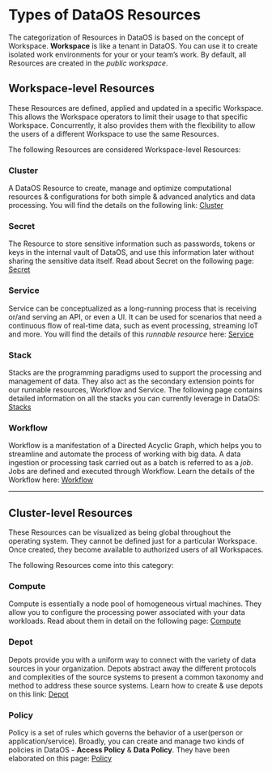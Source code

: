 # Types of DataOS Resources

The categorization of Resources in DataOS is based on the concept of Workspace. **Workspace** is like a tenant in DataOS. You can use it to create isolated work environments for your or your team’s work. By default, all Resources are created in the *public workspace*.

## Workspace-level Resources

These Resources are defined, applied and updated in a specific Workspace. This allows the Workspace operators to limit their usage to that specific Workspace. Concurrently, it also provides them with the flexibility to allow the users of a different Workspace to use the same Resources.

The following Resources are considered Workspace-level Resources:

### **Cluster**

A DataOS Resource to create, manage and optimize computational resources & configurations for both simple & advanced analytics and data processing. You will find the details on the following link: [Cluster](./cluster.md)

### **Secret**

The Resource to store sensitive information such as passwords, tokens or keys in the internal vault of DataOS, and use this information later without sharing the sensitive data itself.
Read about Secret on the following page: [Secret](./secret.md)

### **Service**

Service can be conceptualized as a long-running process that is receiving or/and serving an API, or even a UI. It can be used for scenarios that need a continuous flow of real-time data, such as event processing, streaming IoT and more. You will find the details of this *runnable resource* here: [Service](./service.md)

### **Stack**

Stacks are the programming paradigms used to support the processing and management of data. They also act as the secondary extension points for our runnable resources, Workflow and Service. The following page contains detailed information on all the stacks you can currently leverage in DataOS: [Stacks](./stacks.md)

### **Workflow**

Workflow is a manifestation of a Directed Acyclic Graph, which helps you to streamline and automate the process of working with big data. A data ingestion or processing task carried out as a batch is referred to as a *job*. Jobs are defined and executed through Workflow. Learn the details of the Workflow here: [Workflow](./workflow.md)

---

## Cluster-level Resources

These Resources can be visualized as being global throughout the operating system. They cannot be defined just for a particular Workspace. Once created, they become available to authorized users of all Workspaces.

The following Resources come into this category:

### **Compute**

Compute is essentially a node pool of homogeneous virtual machines. They allow you to configure the processing power associated with your data workloads. Read about them in detail on the following page: [Compute](./compute.md)

### **Depot**

Depots provide you with a uniform way to connect with the variety of data sources in your organization. Depots abstract away the different protocols and complexities of the source systems to present a common taxonomy and method to address these source systems. Learn how to create & use depots on this link: [Depot](./depot.md)

### **Policy**

Policy is a set of rules which governs the behavior of a user(person or application/service). Broadly, you can create and manage two kinds of policies in DataOS - **Access Policy** & **Data Policy**. They have been elaborated on this page: [Policy](./policy.md)